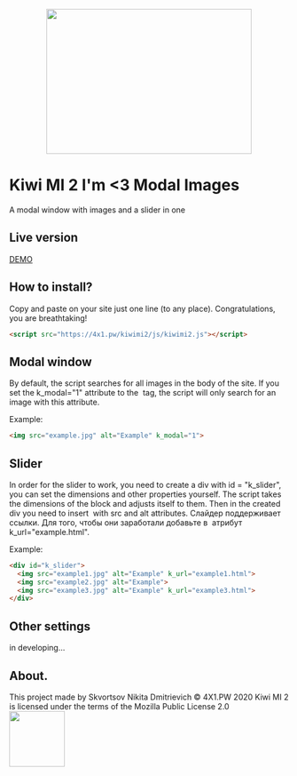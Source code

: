 [<p align="center"><img src="https://4x1.pw/kiwimi2/img/logowh.png" width="370" height="261"></p>](https://4x1.pw/kiwimi2/)
# Kiwi MI 2 I'm <3 Modal Images
A modal window with images and a slider in one

## Live version
[DEMO](https://4x1.pw/kiwimi2/)

## How to install?
Copy and paste on your site just one line (to any place). Congratulations, you are breathtaking!

```html
<script src="https://4x1.pw/kiwimi2/js/kiwimi2.js"></script>
```

## Modal window
By default, the script searches for all images in the body of the site. If you set the k_modal="1" attribute to the <img> tag, the script will only search for an image with this attribute.

Example:
```html
<img src="example.jpg" alt="Example" k_modal="1">
```

## Slider
In order for the slider to work, you need to create a div with id = "k_slider", you can set the dimensions and other properties yourself. The script takes the dimensions of the block and adjusts itself to them. Then in the created div you need to insert <img> with src and alt attributes. Слайдер поддерживает ссылки. Для того, чтобы они заработали добавьте в <img> атрибут k_url="example.html".

Example:
```html
<div id="k_slider">
  <img src="example1.jpg" alt="Example" k_url="example1.html">
  <img src="example2.jpg" alt="Example">
  <img src="example3.jpg" alt="Example" k_url="example3.html">
</div>
```

## Other settings 
in developing...

## About.
This project made by Skvortsov Nikita Dmitrievich © 4X1.PW 2020
Kiwi MI 2 is licensed under the terms of the Mozilla Public License 2.0
<br>[<img src="https://4x1.pw/assets/images/logo/logofullblack.svg" width="100">](https://4x1.pw/)
